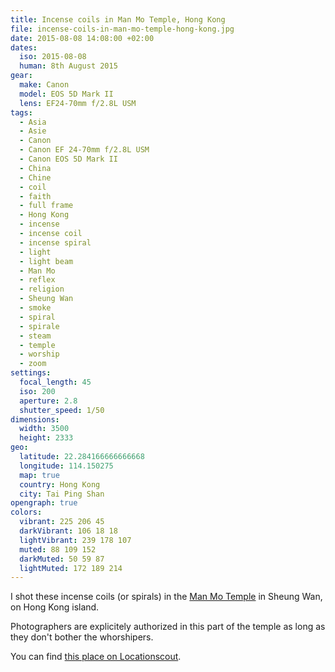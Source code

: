 ```yaml
---
title: Incense coils in Man Mo Temple, Hong Kong
file: incense-coils-in-man-mo-temple-hong-kong.jpg
date: 2015-08-08 14:08:00 +02:00
dates:
  iso: 2015-08-08
  human: 8th August 2015
gear:
  make: Canon
  model: EOS 5D Mark II
  lens: EF24-70mm f/2.8L USM
tags:
  - Asia
  - Asie
  - Canon
  - Canon EF 24-70mm f/2.8L USM
  - Canon EOS 5D Mark II
  - China
  - Chine
  - coil
  - faith
  - full frame
  - Hong Kong
  - incense
  - incense coil
  - incense spiral
  - light
  - light beam
  - Man Mo
  - reflex
  - religion
  - Sheung Wan
  - smoke
  - spiral
  - spirale
  - steam
  - temple
  - worship
  - zoom
settings:
  focal_length: 45
  iso: 200
  aperture: 2.8
  shutter_speed: 1/50
dimensions:
  width: 3500
  height: 2333
geo:
  latitude: 22.284166666666668
  longitude: 114.150275
  map: true
  country: Hong Kong
  city: Tai Ping Shan
opengraph: true
colors:
  vibrant: 225 206 45
  darkVibrant: 106 18 18
  lightVibrant: 239 178 107
  muted: 88 109 152
  darkMuted: 50 59 87
  lightMuted: 172 189 214
---
```


I shot these incense coils (or spirals) in the <a href="http://www.discoverhongkong.com/us/see-do/culture-heritage/chinese-temples/man-mo-temple.jsp">Man Mo Temple</a> in Sheung Wan, on Hong Kong island.

Photographers are explicitely authorized in this part of the temple as long as they don't bother the whorshipers.

You can find <a href="http://www.locationscout.net/hong-kong/1603-man-mo-temple-in-sheung-wan-on-hong-kong-island">this place on Locationscout</a>.

